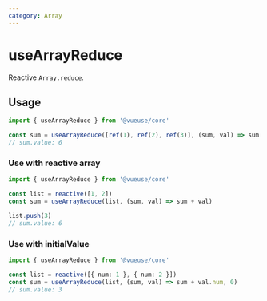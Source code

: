 ```yaml
---
category: Array
---
```


# useArrayReduce

Reactive `Array.reduce`.

## Usage

```ts
import { useArrayReduce } from '@vueuse/core'

const sum = useArrayReduce([ref(1), ref(2), ref(3)], (sum, val) => sum + val)
// sum.value: 6
```

### Use with reactive array

```ts
import { useArrayReduce } from '@vueuse/core'

const list = reactive([1, 2])
const sum = useArrayReduce(list, (sum, val) => sum + val)

list.push(3)
// sum.value: 6
```

### Use with initialValue

```ts
import { useArrayReduce } from '@vueuse/core'

const list = reactive([{ num: 1 }, { num: 2 }])
const sum = useArrayReduce(list, (sum, val) => sum + val.num, 0)
// sum.value: 3
```
